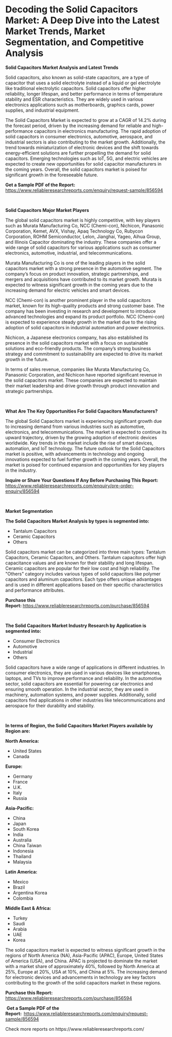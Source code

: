 <p><h1>Decoding the Solid Capacitors Market: A Deep Dive into the Latest Market Trends, Market Segmentation, and Competitive Analysis</h1></p><p><strong>Solid Capacitors Market Analysis and Latest Trends</strong></p>
<p><p>Solid capacitors, also known as solid-state capacitors, are a type of capacitor that uses a solid electrolyte instead of a liquid or gel electrolyte like traditional electrolytic capacitors. Solid capacitors offer higher reliability, longer lifespan, and better performance in terms of temperature stability and ESR characteristics. They are widely used in various electronics applications such as motherboards, graphics cards, power supplies, and industrial equipment.</p><p>The Solid Capacitors Market is expected to grow at a CAGR of 14.2% during the forecast period, driven by the increasing demand for reliable and high-performance capacitors in electronics manufacturing. The rapid adoption of solid capacitors in consumer electronics, automotive, aerospace, and industrial sectors is also contributing to the market growth. Additionally, the trend towards miniaturization of electronic devices and the shift towards energy-efficient solutions are further propelling the demand for solid capacitors. Emerging technologies such as IoT, 5G, and electric vehicles are expected to create new opportunities for solid capacitor manufacturers in the coming years. Overall, the solid capacitors market is poised for significant growth in the foreseeable future.</p></p>
<p><strong>Get a Sample PDF of the Report:&nbsp;</strong> <a href="https://www.reliableresearchreports.com/enquiry/request-sample/856594">https://www.reliableresearchreports.com/enquiry/request-sample/856594</a></p>
<p>&nbsp;</p>
<p><strong>Solid Capacitors Major Market Players</strong></p>
<p><p>The global solid capacitors market is highly competitive, with key players such as Murata Manufacturing Co, NCC (Chemi-con), Nichicon, Panasonic Corporation, Kemet, AVX, Vishay, Apaq Technology Co, Rubycon Corporation, ROHM Semiconductor, Lelon, Jianghai, Yageo, Aihua Group, and Illinois Capacitor dominating the industry. These companies offer a wide range of solid capacitors for various applications such as consumer electronics, automotive, industrial, and telecommunications.</p><p>Murata Manufacturing Co is one of the leading players in the solid capacitors market with a strong presence in the automotive segment. The company’s focus on product innovation, strategic partnerships, and mergers and acquisitions have contributed to its market growth. Murata is expected to witness significant growth in the coming years due to the increasing demand for electric vehicles and smart devices.</p><p>NCC (Chemi-con) is another prominent player in the solid capacitors market, known for its high-quality products and strong customer base. The company has been investing in research and development to introduce advanced technologies and expand its product portfolio. NCC (Chemi-con) is expected to experience steady growth in the market due to the rising adoption of solid capacitors in industrial automation and power electronics.</p><p>Nichicon, a Japanese electronics company, has also established its presence in the solid capacitors market with a focus on sustainable solutions and eco-friendly products. The company’s strong business strategy and commitment to sustainability are expected to drive its market growth in the future.</p><p>In terms of sales revenue, companies like Murata Manufacturing Co, Panasonic Corporation, and Nichicon have reported significant revenue in the solid capacitors market. These companies are expected to maintain their market leadership and drive growth through product innovation and strategic partnerships.</p></p>
<p>&nbsp;</p>
<p><strong>What Are The Key Opportunities For Solid Capacitors Manufacturers?</strong></p>
<p><p>The global Solid Capacitors market is experiencing significant growth due to increasing demand from various industries such as automotive, electronics, and telecommunications. The market is expected to continue its upward trajectory, driven by the growing adoption of electronic devices worldwide. Key trends in the market include the rise of smart devices, automation, and IoT technology. The future outlook for the Solid Capacitors market is positive, with advancements in technology and ongoing innovations expected to fuel further growth in the coming years. Overall, the market is poised for continued expansion and opportunities for key players in the industry.</p></p>
<p><strong>Inquire or Share Your Questions If Any Before Purchasing This Report:</strong> <a href="https://www.reliableresearchreports.com/enquiry/pre-order-enquiry/856594">https://www.reliableresearchreports.com/enquiry/pre-order-enquiry/856594</a></p>
<p>&nbsp;</p>
<p><strong>Market Segmentation</strong></p>
<p><strong>The Solid Capacitors Market Analysis by types is segmented into:</strong></p>
<p><ul><li>Tantalum Capacitors</li><li>Ceramic Capacitors</li><li>Others</li></ul></p>
<p><p>Solid capacitors market can be categorized into three main types: Tantalum Capacitors, Ceramic Capacitors, and Others. Tantalum capacitors offer high capacitance values and are known for their stability and long lifespan. Ceramic capacitors are popular for their low cost and high reliability. The "Others" category includes various types of solid capacitors like polymer capacitors and aluminum capacitors. Each type offers unique advantages and is used in different applications based on their specific characteristics and performance attributes.</p></p>
<p><strong>Purchase this Report:&nbsp;</strong><a href="https://www.reliableresearchreports.com/purchase/856594">https://www.reliableresearchreports.com/purchase/856594</a></p>
<p>&nbsp;</p>
<p><strong>The Solid Capacitors Market Industry Research by Application is segmented into:</strong></p>
<p><ul><li>Consumer Electronics</li><li>Automotive</li><li>Industrial</li><li>Others</li></ul></p>
<p><p>Solid capacitors have a wide range of applications in different industries. In consumer electronics, they are used in various devices like smartphones, laptops, and TVs to improve performance and reliability. In the automotive sector, solid capacitors are essential for powering car electronics and ensuring smooth operation. In the industrial sector, they are used in machinery, automation systems, and power supplies. Additionally, solid capacitors find applications in other industries like telecommunications and aerospace for their durability and stability.</p></p>
<p>&nbsp;</p>
<p><strong>In terms of Region, the Solid Capacitors Market Players available by Region are:</strong></p>
<p>
    <p> <strong> North America: </strong>
        <ul>
            <li>United States</li>
            <li>Canada</li>
        </ul>
        </p> 
    <p> <strong> Europe: </strong>
        <ul>
            <li>Germany</li>
            <li>France</li>
            <li>U.K.</li>
            <li>Italy</li>
            <li>Russia</li>
        </ul>
        </p> 
    <p> <strong> Asia-Pacific: </strong>
        <ul>
            <li>China</li>
            <li>Japan</li>
            <li>South Korea</li>
            <li>India</li>
            <li>Australia</li>
            <li>China Taiwan</li>
            <li>Indonesia</li>
            <li>Thailand</li>
            <li>Malaysia</li>
        </ul>
        </p> 
    <p> <strong> Latin America: </strong>
        <ul>
            <li>Mexico</li>
            <li>Brazil</li>
            <li>Argentina Korea</li>
            <li>Colombia</li>
        </ul>
        </p> 
    <p> <strong> Middle East & Africa: </strong>
        <ul>
            <li>Turkey</li>
            <li>Saudi</li>
            <li>Arabia</li>
            <li>UAE</li>
            <li>Korea</li>
        </ul>
    </p>
    </p>
<p><p>The solid capacitors market is expected to witness significant growth in the regions of North America (NA), Asia-Pacific (APAC), Europe, United States of America (USA), and China. APAC is projected to dominate the market with a market share of approximately 40%, followed by North America at 25%, Europe at 20%, USA at 10%, and China at 5%. The increasing demand for electronic devices and advancements in technology are key factors contributing to the growth of the solid capacitors market in these regions.</p></p>
<p><strong>Purchase this Report: </strong><a href="https://www.reliableresearchreports.com/purchase/856594">https://www.reliableresearchreports.com/purchase/856594</a></p>
<p>&nbsp;<strong>Get a Sample PDF of the Report:&nbsp;&nbsp;</strong><a href="https://www.reliableresearchreports.com/enquiry/request-sample/856594">https://www.reliableresearchreports.com/enquiry/request-sample/856594</a></p>
<p><strong></strong></p>
<p>Check more reports on https://www.reliableresearchreports.com/</p>